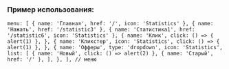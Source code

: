 ### Пример использования:
  `menu: [
    { name: 'Главная', href: '/', icon: 'Statistics' },
    { name: 'Нажать', href: '/statistic3' },
    { name: 'Статистика1', href: '/statistic6', icon: 'Statistics' },
    {
      name: 'Клик',
      click: () => {
        alert(1)
      },
    },
    {
      name: 'Кликстер',
      icon: 'Statistics',
      click: () => {
        alert(1)
      },
    },
    {
      name: 'Офферы',
      type: 'dropdown',
      icon: 'Statistics',
      list: [
            { name: 'Новый', click: () => alert(2) },
            { name: 'Старый', href: '/' },
          ],
        },
      ], // меню`